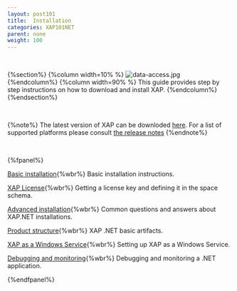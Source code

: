 ```yaml
---
layout: post101
title:  Installation
categories: XAP101NET
parent: none
weight: 100
---
```


<br>

{%section%}
{%column width=10% %}
![data-access.jpg](/attachment_files/subject/data-access.png)
{%endcolumn%}
{%column width=90% %}
This guide provides step by step instructions on how to download and install XAP.
{%endcolumn%}
{%endsection%}

<br>

{%note%}
The latest version of XAP can be downloded [here](http://www.gigaspaces.com/xap-download).
For a list of supported platforms please consult [the release notes](/release_notes)
{%endnote%}

<br>

{%fpanel%}

[Basic installation](./installation.html){%wbr%}
Basic installation instructions.

[XAP License](./license-key.html){%wbr%}
Getting a license key and defining it in the space schema.

[Advanced installation](./advanced-installation-scenarios.html){%wbr%}
Common questions and answers about XAP.NET installations.

[Product structure](./product-structure.html){%wbr%}
XAP .NET basic artifacts.

[XAP as a Windows Service](./gigaspaces-services-manager.html){%wbr%}
Setting up XAP as a Windows Service.

[Debugging and monitoring](./debugging-a-xap.net-application.html){%wbr%}
Debugging and monitoring a .NET application.


{%endfpanel%}

